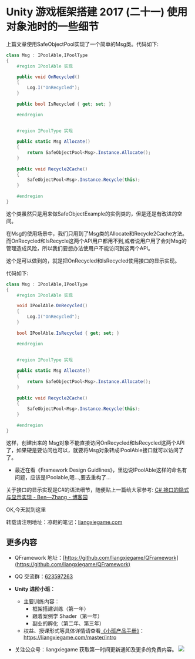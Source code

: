 # Unity 游戏框架搭建 2017 (二十一) 使用对象池时的一些细节
上篇文章使用SafeObjectPool实现了一个简单的Msg类。代码如下:

```cs
class Msg : IPoolAble,IPoolType
{
	#region IPoolAble 实现

	public void OnRecycled()
	{
		Log.I("OnRecycled");
	}
			
	public bool IsRecycled { get; set; }

	#endregion
		
			
	#region IPoolType 实现

	public static Msg Allocate()
	{
		return SafeObjectPool<Msg>.Instance.Allocate();
	}
			
	public void Recycle2Cache()
	{
		SafeObjectPool<Msg>.Instance.Recycle(this);
	}
			
	#endregion
}
```

这个类虽然只是用来做SafeObjectExample的实例类的，但是还是有改进的空间。

在Msg的使用场景中，我们只用到了Msg类的Allocate和Recycle2Cache方法。而OnRecycled和IsRecycle这两个API用户都用不到,或者说用户用了会对Msg的管理造成风险，所以我们要想办法使用户不能访问到这两个API。

这个是可以做到的，就是把OnRecycled和IsRecycled使用接口的显示实现。

代码如下:
```cs
class Msg : IPoolAble,IPoolType
{
	#region IPoolAble 实现

	void IPoolAble.OnRecycled()
	{
		Log.I("OnRecycled");
	}
			
	bool IPoolAble.IsRecycled { get; set; }

	#endregion
		
			
	#region IPoolType 实现

	public static Msg Allocate()
	{
		return SafeObjectPool<Msg>.Instance.Allocate();
	}
			
	public void Recycle2Cache()
	{
		SafeObjectPool<Msg>.Instance.Recycle(this);
	}
			
	#endregion
}
```

这样，创建出来的 Msg对象不能直接访问OnRecycled和IsRecycled这两个API了，如果硬是要访问也可以，就要将Msg对象转成IPoolAble接口就可以访问了了。

* 最近在看《Framework Design Guidlines》，里边说IPoolAble这样的命名有问题，应该是IPoolable,嗯…,要去重构了...

关于接口的显示实现是C#的语法细节，随便贴上一篇给大家参考:
[C# 接口的隐式与显示实现 - Ben—Zhang - 博客园](https://www.cnblogs.com/ben-zhang/archive/2012/12/18/2823455.html)

OK,今天就到这里

转载请注明地址：凉鞋的笔记：[liangxiegame.com](http://liangxiegame.com)

## 更多内容
* QFramework 地址：[https://github.com/liangxiegame/QFramework](https://github.com/liangxiegame/QFramework)
* QQ 交流群：[623597263](http://shang.qq.com/wpa/qunwpa?idkey=706b8eef0fff3fe4be9ce27c8702ad7d8cc1bceabe3b7c0430ec9559b3a9ce66)
* **Unity 进阶小班**：
    * 主要训练内容：
        * 框架搭建训练（第一年）
        * 跟着案例学 Shader（第一年）
        * 副业的孵化（第二年、第三年）
    * 权益、授课形式等具体详情请查看[《小班产品手册》](https://liangxiegame.com/master/intro)：https://liangxiegame.com/master/intro

* 关注公众号：liangxiegame 获取第一时间更新通知及更多的免费内容。
![](http://file.liangxiegame.com/38eccb55-40b2-4845-93d6-f5fb50ff9492.png)